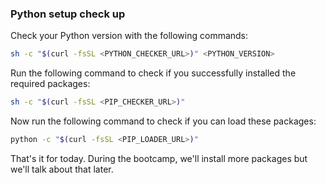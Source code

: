 ### Python setup check up

Check your Python version with the following commands:
```bash
sh -c "$(curl -fsSL <PYTHON_CHECKER_URL>)" <PYTHON_VERSION>
```

Run the following command to check if you successfully installed the required packages:
```bash
sh -c "$(curl -fsSL <PIP_CHECKER_URL>)"
```

Now run the following command to check if you can load these packages:
```bash
python -c "$(curl -fsSL <PIP_LOADER_URL>)"
```

That's it for today. During the bootcamp, we'll install more packages but we'll talk about that later.
